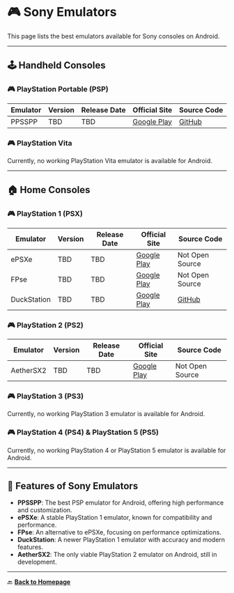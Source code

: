 # 🎮 Sony Emulators

This page lists the best emulators available for Sony consoles on Android.

---

## 🕹️ Handheld Consoles

### 🎮 PlayStation Portable (PSP)

Emulator            | Version    | Release Date | Official Site                                                   | Source Code  
--------------------|-----------|-------------|----------------------------------------------------------------|-------------  
PPSSPP             | TBD        | TBD         | [Google Play](https://play.google.com/store/apps/details?id=org.ppsspp.ppsspp) | [GitHub](https://github.com/hrydgard/ppsspp)  

### 🎮 PlayStation Vita

Currently, no working PlayStation Vita emulator is available for Android.

---

## 🏠 Home Consoles

### 🎮 PlayStation 1 (PSX)

Emulator            | Version    | Release Date | Official Site                                                   | Source Code  
--------------------|-----------|-------------|----------------------------------------------------------------|-------------  
ePSXe              | TBD        | TBD         | [Google Play](https://play.google.com/store/apps/details?id=com.epsxe.ePSXe) | Not Open Source  
FPse               | TBD        | TBD         | [Google Play](https://play.google.com/store/apps/details?id=com.emulator.fpse) | Not Open Source  
DuckStation        | TBD        | TBD         | [Google Play](https://play.google.com/store/apps/details?id=com.github.stenzek.duckstation) | [GitHub](https://github.com/stenzek/duckstation)  

### 🎮 PlayStation 2 (PS2)

Emulator            | Version    | Release Date | Official Site                                                   | Source Code  
--------------------|-----------|-------------|----------------------------------------------------------------|-------------  
AetherSX2          | TBD        | TBD         | [Google Play](https://play.google.com/store/apps/details?id=xyz.aethersx2.android) | Not Open Source  

### 🎮 PlayStation 3 (PS3)

Currently, no working PlayStation 3 emulator is available for Android.

### 🎮 PlayStation 4 (PS4) & PlayStation 5 (PS5)

Currently, no working PlayStation 4 or PlayStation 5 emulator is available for Android.

---

## 🔄 Features of Sony Emulators

- **PPSSPP**: The best PSP emulator for Android, offering high performance and customization.  
- **ePSXe**: A stable PlayStation 1 emulator, known for compatibility and performance.  
- **FPse**: An alternative to ePSXe, focusing on performance optimizations.  
- **DuckStation**: A newer PlayStation 1 emulator with accuracy and modern features.  
- **AetherSX2**: The only viable PlayStation 2 emulator on Android, still in development.  

---

🔙 **[Back to Homepage](index.md)**
